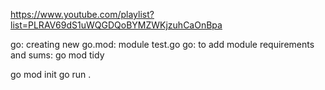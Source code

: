 
https://www.youtube.com/playlist?list=PLRAV69dS1uWQGDQoBYMZWKjzuhCaOnBpa


go: creating new go.mod: module test.go
go: to add module requirements and sums:
        go mod tidy

go mod init <path>
go run .